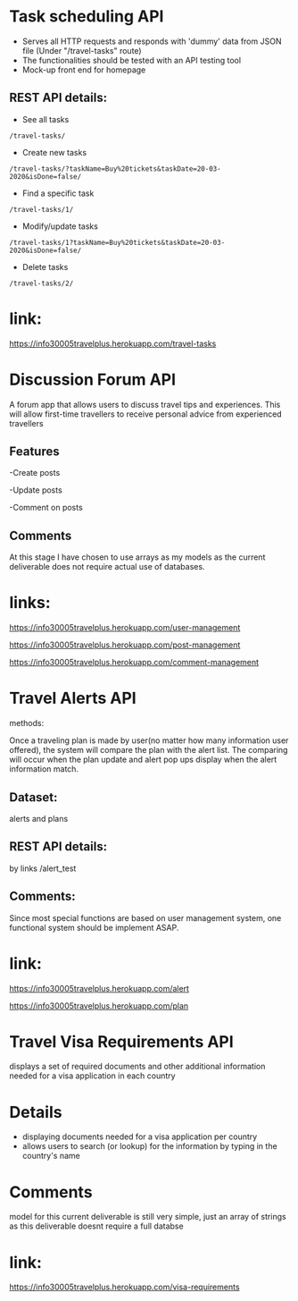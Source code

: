 # Task scheduling API
* Serves all HTTP requests and responds with 'dummy' data from JSON file (Under "/travel-tasks" route)
* The functionalities should be tested with an API testing tool
* Mock-up front end for homepage

## REST API details:
* See all tasks
```
/travel-tasks/
```
* Create new tasks
```
/travel-tasks/?taskName=Buy%20tickets&taskDate=20-03-2020&isDone=false/
```
* Find a specific task
```
/travel-tasks/1/
```
* Modify/update tasks
```
/travel-tasks/1?taskName=Buy%20tickets&taskDate=20-03-2020&isDone=false/
```
* Delete tasks
```
/travel-tasks/2/
```

# link: 
https://info30005travelplus.herokuapp.com/travel-tasks


# Discussion Forum API
A forum app that allows users to discuss travel tips and experiences. This will allow first-time travellers to receive personal advice from experienced travellers

## Features
-Create posts

-Update posts

-Comment on posts

## Comments
At this stage I have chosen to use arrays as my models as the current deliverable does not require actual use of databases.

# links:
https://info30005travelplus.herokuapp.com/user-management

https://info30005travelplus.herokuapp.com/post-management

https://info30005travelplus.herokuapp.com/comment-management

# Travel Alerts API
methods:

Once a traveling plan is made by user(no matter how many information user offered), the system will compare the plan with the alert list.
The comparing will occur when the plan update and alert pop ups display when the alert information match.

## Dataset:
alerts and plans

## REST API details:
by links /alert_test

## Comments:
Since most special functions are based on user management system, one functional system should be implement ASAP.

# link: 
https://info30005travelplus.herokuapp.com/alert

https://info30005travelplus.herokuapp.com/plan

# Travel Visa Requirements API
displays a set of required documents and other additional information needed for a visa application in each country

# Details
- displaying documents needed for a visa application per country
- allows users to search (or lookup) for the information by typing in the country's name 

# Comments
model for this current deliverable is still very simple, just an array of strings as this deliverable doesnt require a full databse

# link: 
https://info30005travelplus.herokuapp.com/visa-requirements


